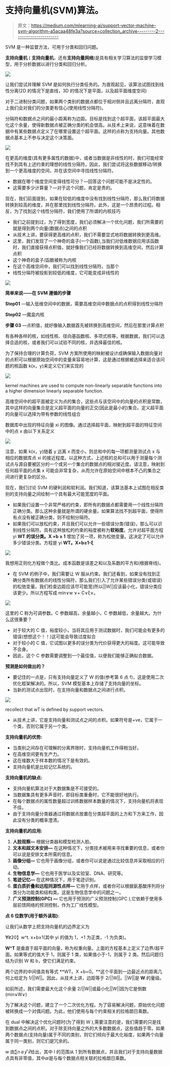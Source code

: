 # 支持向量机(SVM)算法。

> 原文：<https://medium.com/mlearning-ai/support-vector-machine-svm-algorithm-a5acaa48fe3a?source=collection_archive---------2----------------------->

SVM 是一种监督方法，可用于分类和回归问题。

**支持向量机** ( **支持向量机**，还有**支持向量网络**)是具有相关学习算法的监督学习模型，用于分析数据以进行分类和回归分析。

![](img/013aef164d335adb1a08744bd4500f29.png)

让我们尝试并理解 SVM 是如何执行分类任务的。为直观起见，该算法试图找到线性分离(2D 的情况下是直线，3D 的情况下是平面，以及超平面维度空间)

对于二进制分类问题，如果两个类别的数据点都位于相对侧并且远离分隔符，直观上我们会对我们的分类更有信心(使用线性分隔符)。

分隔符和数据点之间的最小距离称为边距。目标是找到这个超平面，该超平面最大化这个余量，使得新数据点被正确分类的机会很高。从技术上来说，这意味着在数据中有某些数据点定义了在哪里设置这个超平面。这样的点称为支持向量。其他数据点基本上不参与决定这个决策面。

![](img/ae7ac8551500931f350b3861a9649e1f.png)

在更高的维度(具有更多属性的数据)中，或者当数据是非线性的时，我们可能经常找不到具有上述约束的理想的线性分隔符。因此，我们尝试将这些数据移动/转换到一个更高维度的空间，并在该空间中寻找线性分隔符。

*   数据在哪个维度空间变得线性可分？—回答这个问题可能不是决定性的。
*   这需要多少计算量？—对于这个问题，肯定是贵的。

现在，我们前面提到，如果在较低的维度中没有找到线性分隔符，那么我们将数据转换到较高的维度，并在那里找到线性分隔符。此外，这是一个昂贵的过程。相反，为了找到这个线性分隔符，我们使用了所谓的内核技巧

*   我们之前提到过，为了得到宽度，我们必须解决一个优化问题，我们所需要的就是得到两个向量(数据点)之间的点积
*   从技术上讲，要获得更高维的点积，我们不需要显式地将数据转换到更高维。
*   这里，我们发现了一个神奇的盒子(一个函数),当我们对低维数据应用该函数时，我们直接获得点积值，就好像我们已经将数据转换到高维空间，然后计算点积
*   这个神奇的盒子/函数被称为内核
*   在这个高维空间中，我们可以找到线性分隔符。当那个
*   线性分隔符被投影到较低的维度，它可能变成非线性的

![](img/046ce87db7d2ae57599671154c0e12e1.png)

**简单来说——在 SVM 遵循的步骤**

**Step01** —输入低维空间中的数据，需要高维空间中数据点的点积得到线性分隔符

**Step02** —魔盒内核

**步骤 03** —点积值，就好像输入数据首先被转换到高维空间，然后在那里计算点积

有各种各样的核，如线性核、径向基函数核、多项式核等，根据数据，我们可以选择合适的核，或者我们可以试验不同的核，并选择最佳的核。

为了保持合理的计算负荷，SVM 方案所使用的映射被设计成确保输入数据向量对的点积可以根据原始空间中的变量来容易地计算，这是通过根据被选择来适合该问题的核函数 k(x，y)来定义它们来实现的

![](img/47efba158a49180e0277afcd13577c5f.png)

kernel machines are used to compute non-linearly separable functions into a higher dimension linearly separable function.

高维空间中的超平面被定义为点的集合，这些点与该空间中的向量的点积是常数，其中这样的向量集合是定义超平面的向量的正交(因此是最小的)集合。定义超平面的向量可以选择为带有参数的线性组合

数据库中出现的特征向量 xi 的图像。通过选择超平面，映射到超平面的特征空间中的点 x 由以下关系定义

![](img/07eaea3d27775b7ccebf67339c4871b4.png)

注意，如果 k(x，y)随着 y 远离 x 而变小，则总和中的每一项都测量测试点 x 与相应的数据库点 xi 的接近程度。以这种方式，上述核的总和可以用于测量每个测试点与源自要被区分的一个或另一个集合的数据点的相对接近度。请注意，映射到任何超平面的点集 x 可能会非常复杂，从而允许在原始空间中根本不凸的集合之间进行更复杂的区分。

现在，我们讨论 SVM 的硬利润和软利润。我们知道，该算法基本上试图在相反类别的支持向量之间绘制一个具有最大可能宽度的平面。

*   如果我们设置一个非常严格的约束，即所有的数据点都需要用一个线性分隔符正确分类。那么这种余量就是所谓的硬余量。如果算法找不到超平面，使得所有点没有被正确分类，则不绘制分隔符。
*   如果我们可以放松约束，并且我们可以允许一些错误分类(错误)，那么可以识别线性分隔符。具有这种放松的约束的裕度被称为**软裕度**。允许对超平面方程 yi **WT 的误分类。X +b ≥ 1** 增加了另一项，称为松弛变量。这决定了可以允许多少错误分类。方程是 yi **WT。X+b≥1-ξ**

![](img/4dff373fd5f38eda1802ab4f324807fd.png)

我想用正则化方程做个类比。成本函数是误差之和以及系数的平方和(根据脊线)。

*   在 SVM 的例子中，我们需要让 W 服从约束。我们还看到，如果没有找到正确分类所有数据点的线性分隔符，那么我们引入了允许某些错误分类(或错误)的松弛变量。我们检查边距应该尽可能宽(所以||W||应该最小化，错误分类应该更少。所以方程写成 min∨w ∨+ C∨ξ∨。

![](img/50d348021f90d718fad0faddfaea65e6.png)

这里的 C 称为可调参数。C 参数越高，余量越小，C 参数越低，余量越大。为什么这很重要？

*   对于较大的 C 值，裕度较小，当将其应用于测试数据时，我们可能会有更多的错误(想想这个！！)这可能会导致过度拟合
*   对于较小的 C 值，它试图以更多的误分类为代价获得更大的裕度。这可能导致不合身。
*   因此，这个 C 参数需要调整到一个最佳值，以便我们能够正确拟合数据。

**预测是如何做出的？**

*   要记住的一点是，只有支持向量定义了 W 的值(参考第 6 点 f)，这是使用二次优化框架解决的。所以，SVM 模型基本上存储了支持向量的坐标。
*   当新的测试点出现时，在支持向量和数据点之间进行点积。

![](img/b31bb6dfa35f3c69f2cebd82168a03a7.png)

recollect that wT is defined by support vectors.

*   从技术上讲，它是支持向量和测试点之间的点积。如果符号是+ve，它属于一个类，否则它属于另一个类。

**支持向量机的优势:**

*   当类别之间存在可理解的分离界限时，支持向量机工作得相当好。
*   在高维空间更有生产力。
*   这在维数大于样本数的情况下是有效的。
*   支持向量机是比较记忆系统的。

**支持向量机的缺点:**

*   支持向量机算法对于大数据集是不可接受的。
*   当数据集具有更多声音时，即目标类重叠时，它不能很好地执行。
*   在每个数据点的属性数量超过训练数据样本数量的情况下，支持向量机将表现不佳。
*   由于支持向量分类器通过将数据点放置在分类超平面的上方和下方来工作，因此没有分类的概率澄清。

**支持向量机的应用:**

1.  **人脸观察—** 根据分类器和模型检测人脸。
2.  **文本和超文本安排—** 在这种情况下，分类技术被用来寻找重要的信息，或者你可以说是安排文本所需的信息。
3.  **画像分组—** 它也用于画像分组，或者你可以说是通过比较信息并采取相应的行动。
4.  **生物信息学—** 它也用于医学以及实验室、DNA、研究等。
5.  **笔迹记忆—** 在这种情况下，用于笔迹识别。
6.  **蛋白质折叠和远程同源性点样—** 它用于点样，或者你可以根据氨基酸序列将分类分为功能类和结构类。这是生物信息学中的问题之一。
7.  **广义预测控制(GPC) —** 它也用于预测的广义预测控制(GPC ),它依赖于使用多层前馈网络的预测控制，作为工厂线性模型。

**点 6 位数学(用于额外读取):**

让我们从数学上把支持向量机的边界定义为

**Yi**t20】w^t. x+b≥1(其中 yi 的值为 1，+1 为正类，-1 为负类)。

**W^T** 是垂直于超平面的向量，称为权重向量。上面的方程基本上定义了边界/超平面。如果等式的值大于 1，则属于 1 类，如果值小于-1，则属于 2 类。然后问题归结为识别 W 和 b，使它们满足约束。

两个边界的中间值具有等式 **WT。X +b=0。**这个平面到一边最近点的距离几何上给定为 1/||W||。因此，从技术上讲，边距等于 2/||W||。||W||是 **W** 的量级。

如前所述，我们需要最大化这个余量 2/||W||或最小化||W||因为它是倒数(min∨W∨)

为了解决这个问题，建立了一个二次优化方程。为了容易解决问题，原始优化问题被转换成一个对偶问题。为此，他们使用与每个约束相关的拉格朗日乘数。

在 dual 中解决这个优化问题时(为了得到 W ),需要注意的是，我们需要的只是找到数据点之间的点积。对于除支持向量之外的大多数数据点，这些值趋于零。如果两个数据点(支持向量)属于不同的类别，则它们倾向于最大化裕度，如果两个向量属于同一类别，则它们是冗余的。

w 由∑𝑛 𝛼 𝑦 ⃗𝑥⃗给出，其中 I 的范围从 1 到所有数据点，并且我们对于支持向量数据点具有非零值，其中𝛼𝑖是与每个数据点相关联的拉格朗日乘数。